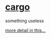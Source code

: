 # [cargo](http://daqu.github.io/cargo)
something useless

[more detail in this...](http://daqu.github.io/cargo)